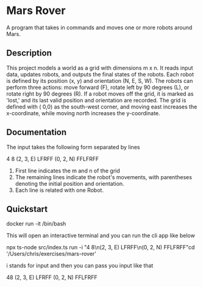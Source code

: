 # Mars Rover

A program that takes in commands and moves one or more robots around Mars.

## Description

This project models a world as a grid with dimensions m x n. It reads input data, updates robots, and outputs the final
states of the robots. Each robot is defined by its position (x, y) and orientation (N, E, S, W). The robots can perform
three actions: move forward (F), rotate left by 90 degrees (L), or rotate right by 90 degrees (R). If a robot moves off
the grid, it is marked as 'lost,' and its last valid position and orientation are recorded. The grid is defined with (
0,0) as the south-west corner, and moving east increases the x-coordinate, while moving north increases the
y-coordinate.

## Documentation

The input takes the following form separated by lines

4 8
(2, 3, E) LFRFF
(0, 2, N) FFLFRFF

1. First line indicates the m and n of the grid
2. The remaining lines indicate the robot's movements, with parentheses denoting the initial position and orientation.
3. Each line is related with one Robot.

## Quickstart

docker run -it <name of your image > /bin/bash 

This will open an interactive terminal and you can run the cli app like below 

npx ts-node src/index.ts run -i "4 8\n(2, 3, E) LFRFF\n(0, 2, N) FFLFRFF"cd '/Users/chris/exercises/mars-rover' 


i stands for input and then you can pass you input like that

48
(2, 3, E) LFRFF 
(0, 2, N) FFLFRFF